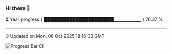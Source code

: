 ### Hi there 👋

⏳ Year progress { ██████████████████████▁▁▁▁▁▁▁▁ } 76.37 %

---

⏰ Updated on Mon, 06 Oct 2025 18:16:33 GMT

![Progress Bar CI](https://github.com/Shyam-Makwana/GitHub-Actions-Demo/workflows/Progress%20Bar%20CI/badge.svg)
